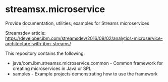 # streamsx.microservice
Provide documentation, utilities, examples for Streams microservices

Streamsdev article: https://developer.ibm.com/streamsdev/2016/09/02/analytics-microservice-architecture-with-ibm-streams/

This repository contains the following:

* java/com.ibm.streamsx.microservice.common - Common framework for creating microservices in Java or SPL
* samples - Example projects demonstrating how to use the framework